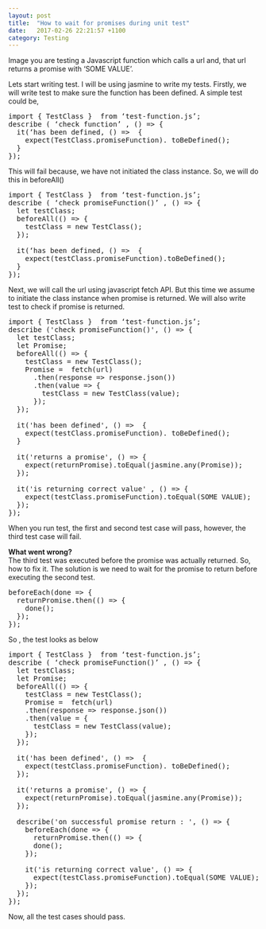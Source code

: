 ```yaml
---
layout: post
title:  "How to wait for promises during unit test"
date:   2017-02-26 22:21:57 +1100
category: Testing
---
```

Image you are testing a Javascript function which calls a url and, that url returns a promise with ‘SOME VALUE’.

Lets start writing test. I will be using jasmine to write my tests.
Firstly, we will write test to make sure the function has been defined.
A simple test could be,
<pre>
import { TestClass }  from ‘test-function.js’;
describe ( ‘check function’ , () => {
  it(‘has been defined, () =>  {
    expect(TestClass.promiseFunction). toBeDefined();
  }
});
</pre>

This will fail because, we have not initiated the class instance.
So, we will do this in beforeAll()

<pre>
import { TestClass }  from ‘test-function.js’;
describe ( ‘check promiseFunction()’ , () => {
  let testClass;
  beforeAll(() => {
    testClass = new TestClass();
  });

  it(‘has been defined, () =>  {
    expect(testClass.promiseFunction).toBeDefined();
  }
});
</pre>

Next, we will call the url using javascript fetch API. But this time we assume to initiate the class instance when promise is returned. We will also write test to check if promise is returned.

<pre>
import { TestClass }  from ‘test-function.js’;
describe ('check promiseFunction()', () => {
  let testClass;
  let Promise;
  beforeAll(() => {
    testClass = new TestClass();
    Promise =  fetch(url)
      .then(response => response.json())
      .then(value => {
        testClass = new TestClass(value);
      });
  });

  it('has been defined', () =>  {
    expect(testClass.promiseFunction). toBeDefined();
  }

  it('returns a promise', () => {
    expect(returnPromise).toEqual(jasmine.any(Promise));
  });

  it('is returning correct value' , () => {
    expect(testClass.promiseFunction).toEqual(SOME VALUE);
  });
});
</pre>
When you run test, the first and second test case will pass, however,
the third test case will fail.

<b>What went wrong?</b><br>
The third test was executed before the promise was actually returned. So, how to fix it.
The solution is we need to wait for the promise to return before executing the second test.
<pre>
beforeEach(done => {
  returnPromise.then(() => {
    done();
  });
});
</pre>
So , the test looks as below
<pre>
import { TestClass }  from ‘test-function.js’;
describe ( ‘check promiseFunction()’ , () => {
  let testClass;
  let Promise;
  beforeAll(() => {
    testClass = new TestClass();
    Promise =  fetch(url)
    .then(response => response.json())
    .then(value = {
      testClass = new TestClass(value);
    });
  });

  it('has been defined', () =>  {
    expect(testClass.promiseFunction). toBeDefined();
  });

  it('returns a promise', () => {
    expect(returnPromise).toEqual(jasmine.any(Promise));
  });

  describe('on successful promise return : ', () => {
    beforeEach(done => {
      returnPromise.then(() => {
      done();
    });

    it('is returning correct value', () => {
      expect(testClass.promiseFunction).toEqual(SOME VALUE);
    });
  });
});
</pre>

Now, all the test cases should pass.
